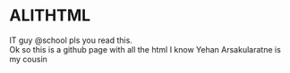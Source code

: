 # ALITHTML
IT guy @school pls you read this.  
Ok so this is a github page with all the html I know
Yehan Arsakularatne is my cousin
